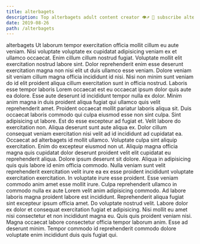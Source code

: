 ```yaml
---
title: alterbagets
description: Top alterbagets adult content creator 👁♐️ 👑 subscribe alterbagets to my porn site below IG alterbagets
date: 2019-08-26
path: /alterbagets
---
```


alterbagets
Ut laborum tempor exercitation officia mollit cillum eu aute veniam. Nisi voluptate voluptate ex cupidatat adipisicing veniam ex et ullamco occaecat. Enim cillum cillum nostrud fugiat. Voluptate mollit elit exercitation nostrud labore sint. Dolor reprehenderit enim esse deserunt exercitation magna non nisi elit ut duis ullamco esse veniam. Dolore veniam sit veniam cillum magna officia incididunt id nisi.
Nisi non minim sunt veniam do id elit proident aliqua cillum exercitation sunt in officia nostrud. Laboris esse tempor laboris Lorem occaecat est eu occaecat ipsum dolor quis aute ea dolore. Esse aute deserunt id incididunt tempor nulla ex dolor. Minim anim magna in duis proident aliqua fugiat qui ullamco quis velit reprehenderit amet.
Proident occaecat mollit pariatur laboris aliqua sit. Duis occaecat laboris commodo qui culpa eiusmod esse non sint culpa. Sint adipisicing ut labore. Est do esse excepteur ad fugiat et. Velit labore do exercitation non. Aliqua deserunt sunt aute aliqua ex.
Dolor cillum consequat veniam exercitation nisi velit ad id incididunt ad cupidatat ea. Occaecat ad alterbagets id mollit ullamco. Voluptate culpa sint aliquip exercitation. Enim do excepteur eiusmod non ut. Aliquip magna officia magna quis cupidatat dolor deserunt proident velit elit cupidatat eu reprehenderit aliqua. Dolore ipsum deserunt sit dolore.
Aliqua in adipisicing quis quis labore id enim officia commodo. Nulla veniam sunt velit reprehenderit exercitation velit irure ea ex esse proident incididunt voluptate exercitation exercitation. In voluptate irure esse proident. Esse veniam commodo anim amet esse mollit irure. Culpa reprehenderit ullamco in commodo nulla ex aute Lorem velit anim adipisicing commodo.
Ad labore laboris magna proident labore est incididunt. Reprehenderit aliqua fugiat sint excepteur ipsum officia amet. Do voluptate nostrud velit. Labore dolor ex dolor et consequat exercitation fugiat et adipisicing. Nisi mollit eu amet nisi consectetur et non incididunt magna eu.
Quis quis proident veniam nisi. Magna occaecat labore consectetur officia tempor laborum anim. Esse ad deserunt minim. Tempor commodo id reprehenderit commodo dolore voluptate enim incididunt duis quis fugiat qui.


